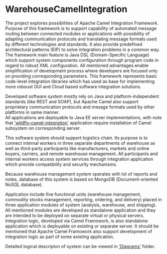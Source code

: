 # WarehouseCamelIntegration

The project explores possibilities of Apache Camel Integration Framework. </br>
Purpose of this framework is to support capability of automated message routing between connected modules or applications
with possibility of adapting communication protocols and translating message formats used by different technologies and standards. 
It also provide predefined architectural patterns (EIP) to solve integration problems in a common way. 
The framework main feature is Java DSL (Domain-Specific Language) which support system components configuration through program code in regard to robust XML configuration. 
All mentioned advantages enable simplification of development process where developers are focused only on providing corresponding parameters. 
This framework represents basic code-level integration libraries which has used as base for implementing more roboust GUI and Cloud based software integration solutions. 

Developed software system mostly rely on Java and platform-independent standards (like REST and SOAP), but Apache Camel also support proprietary communication protocols and mesage formats used by other platforms in same manner. </br>
All applications are deployable to Java EE server implementations, with note that <a href="./wildfly-camel-cdi">'wildfly-camel-integration'</a> application require installation of Camel subsystem on corresponding server. 

This software system should support logistics chain. 
Its purpose is to connect internal workers in three separate departments of warehouse as well as third-party participants like manufacturers, markets and online buyers, carriers, and remote warehouse management. 
All participants and internal workers access system services through integration application which provide compatibility and security mechanisms.

Because warehouse management system operates with lot of reports and notes, database of this system is based on MongoDB (Document-oriented NoSQL database).

Application include five functional units (warehouse management, commodity stocks management, reporting, ordering, and delivery) placed in three application modules of system (analysis, warehouse, and shipping).
All mentioned modules are developed as standalone application and they are intended to be deployed on separate virtual or physical servers. 
Integration logic, developed via Camel Framowork, is also standalone application which is deployable on existing or separate server.
It should be mentioned that Apache Camel Framowork also support development of integration logic as part of some existing application.  

Detailed logical descripton of system can be viewed in <a href="Diagrams">'Diagrams'</a> folder.

